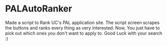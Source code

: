 # PALAutoRanker
Made a script to Rank UC's PAL application site.
The script screen scrapes the buttons and ranks every thing as very interested. Now, You just have to pick out which ones you don't want to apply to.
Good Luck with your search :)
